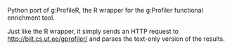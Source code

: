 Python port of g:ProfileR, the R wrapper for the g:Profiler functional
enrichment tool.

Just like the R wrapper, it simply sends an HTTP request to
http://biit.cs.ut.ee/gprofiler/ and parses the text-only version of the
results.
